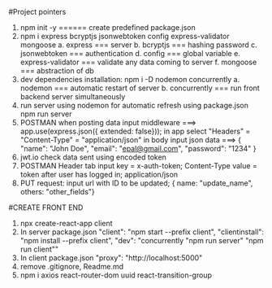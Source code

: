 #Project pointers
1. npm init -y    ====== create predefined package.json
2. npm i express bcryptjs jsonwebtoken config express-validator mongoose
    a. express  === server
    b. bcryptjs === hashing password
    c. jsonwebtoken === authentication
    d. config === global variable
    e. express-validator === validate any data coming to server
    f. mongoose === abstraction of db
3. dev dependencies installation:
    npm i -D nodemon concurrently
        a. nodemon === automatic restart of server
        b. concurrently === run front backend server simultaneously
4. run server using nodemon for automatic refresh using package.json
    npm run server
5. POSTMAN  when posting data
    input middleware ===> app.use(express.json({ extended: false}));
    in app select "Headers" = "Content-Type" = "application/json"
    in body input json data ===> 
        {
            "name": "John Doe",
            "email": "epal@gmail.com",
            "password": "1234"
        }
6. jwt.io check data sent using encoded token
7. POSTMAN Header tab input key = x-auth-token; Content-Type 
    value = token after user has logged in; application/json    
8. PUT request: input url with ID to be updated; 
    { name: "update_name", others: "other_fields"}

#CREATE FRONT END 
1. npx create-react-app client
2. In server package.json
   "client": "npm start --prefix client",
   "clientinstall": "npm install --prefix client",
   "dev": "concurrently \"npm run server\" \"npm run client\""
3. In client package.json
    "proxy": "http://localhost:5000"
4. remove .gitignore, Readme.md
5. npm i axios react-router-dom uuid react-transition-group


